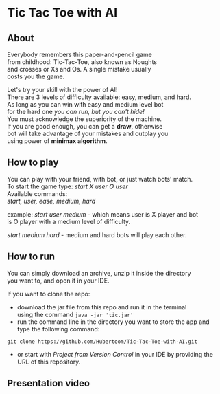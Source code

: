 # Tic Tac Toe with AI

## About
Everybody remembers this paper-and-pencil game <br/>
from childhood: Tic-Tac-Toe, also known as Noughts <br/>
and crosses or Xs and Os. A single mistake usually <br/>
costs you the game.

Let's try your skill with the power of AI! <br/>
There are 3 levels of difficulty available: easy, medium, and hard. <br/>
As long as you can win with easy and medium level bot <br/>
for the hard one *you can run, but you can't hide!* <br/>
You must acknowledge the superiority of the machine. <br/>
If you are good enough, you can get a **draw**, otherwise <br/>
bot will take advantage of your mistakes and outplay you <br/>
using power of **minimax algorithm**. <br/>

## How to play
You can play with your friend, with bot, or just watch bots' match. <br/>
To start the game type: *start X user O user* <br/>
Available commands: <br/>
*start, user, ease, medium, hard* <br/>

example:
*start user medium* - which means user is X player and bot <br/>
is O player with a medium level of difficulty. <br/>

*start medium hard* - medium and hard bots will play each other.

## How to run

You can simply download an archive, unzip it inside the directory <br/>
you want to, and open it in your IDE. <br/>

If you want to clone the repo:

- download the jar file from this repo and run it in the terminal <br/>
  using the command ``java -jar 'tic.jar'`` <br/>
- run the command line in the directory you want to store the app and type the following command:

``git clone https://github.com/Hubertoom/Tic-Tac-Toe-with-AI.git``

- or start with *Project from Version Control* in your IDE by providing the URL of this repository.

## Presentation video
